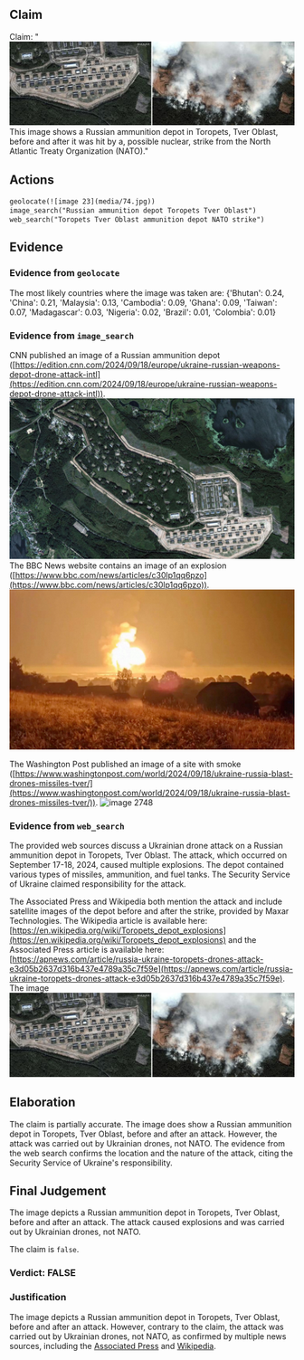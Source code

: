 ## Claim
Claim: "![image 23](media/74.jpg) This image shows a Russian ammunition depot in Toropets, Tver Oblast, before and after it was hit by a, possible nuclear, strike from the North Atlantic Treaty Organization (NATO)."

## Actions
```
geolocate(![image 23](media/74.jpg))
image_search("Russian ammunition depot Toropets Tver Oblast")
web_search("Toropets Tver Oblast ammunition depot NATO strike")
```

## Evidence
### Evidence from `geolocate`
The most likely countries where the image was taken are: {'Bhutan': 0.24, 'China': 0.21, 'Malaysia': 0.13, 'Cambodia': 0.09, 'Ghana': 0.09, 'Taiwan': 0.07, 'Madagascar': 0.03, 'Nigeria': 0.02, 'Brazil': 0.01, 'Colombia': 0.01}

### Evidence from `image_search`
CNN published an image of a Russian ammunition depot ([https://edition.cnn.com/2024/09/18/europe/ukraine-russian-weapons-depot-drone-attack-intl](https://edition.cnn.com/2024/09/18/europe/ukraine-russian-weapons-depot-drone-attack-intl)). ![image 2746](media/2025-08-07_21-04-1754600659-376689.jpg) The BBC News website contains an image of an explosion ([https://www.bbc.com/news/articles/c30lp1qq6pzo](https://www.bbc.com/news/articles/c30lp1qq6pzo)). ![image 2747](media/2025-08-07_21-04-1754600660-086800.jpg)

The Washington Post published an image of a site with smoke ([https://www.washingtonpost.com/world/2024/09/18/ukraine-russia-blast-drones-missiles-tver/](https://www.washingtonpost.com/world/2024/09/18/ukraine-russia-blast-drones-missiles-tver/)). ![image 2748](media/2025-08-07_21-04-1754600662-041039.jpg)


### Evidence from `web_search`
The provided web sources discuss a Ukrainian drone attack on a Russian ammunition depot in Toropets, Tver Oblast. The attack, which occurred on September 17-18, 2024, caused multiple explosions. The depot contained various types of missiles, ammunition, and fuel tanks. The Security Service of Ukraine claimed responsibility for the attack.

The Associated Press and Wikipedia both mention the attack and include satellite images of the depot before and after the strike, provided by Maxar Technologies. The Wikipedia article is available here: [https://en.wikipedia.org/wiki/Toropets_depot_explosions](https://en.wikipedia.org/wiki/Toropets_depot_explosions) and the Associated Press article is available here: [https://apnews.com/article/russia-ukraine-toropets-drones-attack-e3d05b2637d316b437e4789a35c7f59e](https://apnews.com/article/russia-ukraine-toropets-drones-attack-e3d05b2637d316b437e4789a35c7f59e). The image ![image 23](media/74.jpg)

## Elaboration
The claim is partially accurate. The image does show a Russian ammunition depot in Toropets, Tver Oblast, before and after an attack. However, the attack was carried out by Ukrainian drones, not NATO. The evidence from the web search confirms the location and the nature of the attack, citing the Security Service of Ukraine's responsibility.


## Final Judgement
The image depicts a Russian ammunition depot in Toropets, Tver Oblast, before and after an attack. The attack caused explosions and was carried out by Ukrainian drones, not NATO.

The claim is `false`.

### Verdict: FALSE

### Justification
The image depicts a Russian ammunition depot in Toropets, Tver Oblast, before and after an attack. However, contrary to the claim, the attack was carried out by Ukrainian drones, not NATO, as confirmed by multiple news sources, including the [Associated Press](https://apnews.com/article/russia-ukraine-toropets-drones-attack-e3d05b2637d316b437e4789a35c7f59e) and [Wikipedia](https://en.wikipedia.org/wiki/Toropets_depot_explosions).

